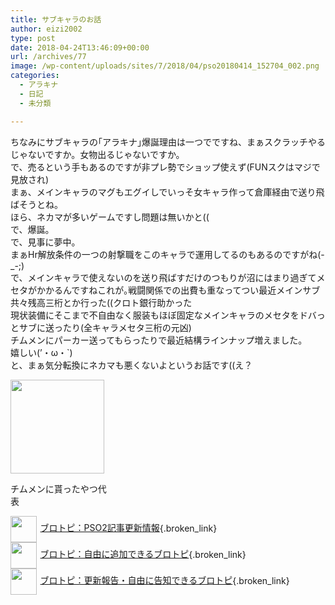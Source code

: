 ```yaml
---
title: サブキャラのお話
author: eizi2002
type: post
date: 2018-04-24T13:46:09+00:00
url: /archives/77
image: /wp-content/uploads/sites/7/2018/04/pso20180414_152704_002.png
categories:
  - アラキナ
  - 日記
  - 未分類

---
```

ちなみにサブキャラの｢アラキナ｣爆誕理由は一つでですね、まぁスクラッチやるじゃないですか。女物出るじゃないですか。  
で、売るという手もあるのですが非プレ勢でショップ使えず(FUNスクはマジで見放され)  
まぁ、メインキャラのマグもエグイしでいっそ女キャラ作って倉庫経由で送り飛ばそうとね。  
ほら、ネカマが多いゲームですし問題は無いかと((  
で、爆誕。  
で、見事に夢中。  
まぁHr解放条件の一つの射撃職をこのキャラで運用してるのもあるのですがね(-_-;)  
で、メインキャラで使えないのを送り飛ばすだけのつもりが沼にはまり過ぎてメセタがかかるんですねこれが｡戦闘関係での出費も重なってつい最近メインサブ共々残高三桁とか行った((クロト銀行助かった  
現状装備にそこまで不自由なく服装もほぼ固定なメインキャラのメセタをドバっとサブに送ったり(全キャラメセタ三桁の元凶)  
チムメンにパーカー送ってもらったりで最近結構ラインナップ増えました。  
嬉しい(’・ω・\`)  
と、まぁ気分転換にネカマも悪くないよというお話です((え？

<div id="attachment_49" style="width: 160px" class="wp-caption alignnone">
  <img aria-describedby="caption-attachment-49" loading="lazy" class="size-thumbnail wp-image-49" src="http://inubousaki-ikkai.kir.jp/eizi2002/pso/wp-content/uploads/sites/7/2018/04/pso20180414_152704_002-150x150.png" alt="" width="150" height="150" />
  
  <p id="caption-attachment-49" class="wp-caption-text">
    チムメンに貰ったやつ代表
  </p>
</div>

[<img style="width: 3em !important; height: 3em !important; vertical-align: middle; margin-right: .4em;" src="https://blogcircle.jp/thumb/commu/163/1" />ブロトピ：PSO2記事更新情報][1]{.broken_link}  
[<img style="width: 3em !important; height: 3em !important; vertical-align: middle; margin-right: .4em;" src="https://blogcircle.jp/thumb/commu/583/3" />ブロトピ：自由に追加できるブロトピ][2]{.broken_link}  
[<img style="width: 3em !important; height: 3em !important; vertical-align: middle; margin-right: .4em;" src="https://blogcircle.jp/thumb/commu/677/2" />ブロトピ：更新報告・自由に告知できるブロトピ][3]{.broken_link}

 [1]: https://blogcircle.jp/commu/163/topic/2
 [2]: https://blogcircle.jp/commu/583/topic/6
 [3]: https://blogcircle.jp/commu/677/topic/3